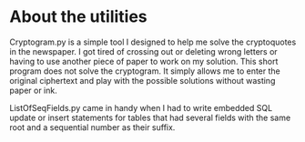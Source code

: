 # About the utilities
Cryptogram.py is a simple tool I designed to help me solve the cryptoquotes in the newspaper. I got tired of crossing out or deleting wrong letters or having to use another piece of paper to work on my solution. This short program does not solve the cryptogram. It simply allows me to enter the original ciphertext and play with the possible solutions without wasting paper or ink.

ListOfSeqFields.py came in handy when I had to write embedded SQL update or insert statements for tables that had several fields with the same root and a sequential number as their suffix. 
